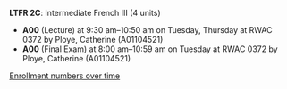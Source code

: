 **LTFR 2C**: Intermediate French III (4 units)

- **A00** (Lecture) at 9:30 am–10:50 am on Tuesday, Thursday at RWAC 0372 by Ploye, Catherine (A01104521)
- **A00** (Final Exam) at 8:00 am–10:59 am on Tuesday at RWAC 0372 by Ploye, Catherine (A01104521)

[Enrollment numbers over time](./LTFR2C.tsv)
